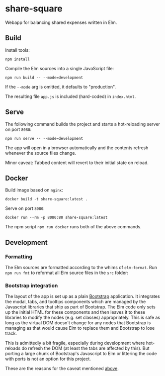 # share-square

Webapp for balancing shared expenses written in Elm.

## Build

Install tools:

```shell
npm install
```

Compile the Elm sources into a single JavaScript file:

```shell
npm run build -- --mode=development
```

If the `--mode` arg is omitted, it defaults to "production".

The resulting file `app.js` is included (hard-coded) in `index.html`.

## Serve

The following command builds the project and starts a hot-reloading server on port `8080`:

```shell
npm run serve -- --mode=development
```

The app will open in a browser automatically and the contents refresh whenever the source files change.

Minor caveat: Tabbed content will revert to their initial state on reload.

## Docker

Build image based on `nginx`:

```shell
docker build -t share-square:latest .
```

Serve on port `8080`:

```shell
docker run --rm -p 8080:80 share-square:latest
```

The npm script `npm run docker` runs both of the above commands.

## Development

### Formatting

The Elm sources are formatted according to the whims of `elm-format`.
Run `npm run fmt` to reformat all Elm source files in the `src` folder:

### Bootstrap integration

The layout of the app is set up as a plain
[Bootstrap](https://getbootstrap.com/docs/5.1/getting-started/introduction/)
application. It integrates the modal, tabs, and tooltips components
which are managed by the Javascript libraries that ship as part of Bootstrap.
The Elm code only sets up the initial HTML for these components
and then leaves it to these libraries to modify the nodes (e.g. set classes) appropriately.
This is safe as long as the virtual DOM doesn't change for any nodes that Bootstrap is managing
as that would cause Elm to replace them and Bootstrap to lose track.

This is admittedly a bit fragile, especially during development where hot-reloads do refresh the DOM
(at least the tabs are affected by this).
But porting a large chunk of Bootstrap's Javascript to Elm or littering the code with ports
is not an option for this project.

These are the reasons for the caveat mentioned [above](#serve).
